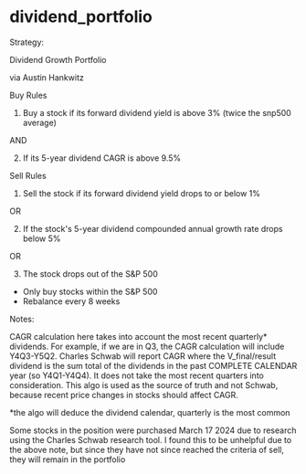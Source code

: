 # dividend_portfolio

Strategy: 


Dividend Growth Portfolio

via Austin Hankwitz

Buy Rules

1) Buy a stock if its forward dividend yield is above 3% (twice the snp500 average)

AND

2) If its 5-year dividend CAGR is above 9.5%



Sell Rules

1) Sell the stock if its forward dividend yield drops to or below 1%

OR

2) If the stock's 5-year dividend compounded annual growth rate drops below 5%

OR 

3) The stock drops out of the S&P 500

* Only buy stocks within the S&P 500
* Rebalance every 8 weeks

Notes:

CAGR calculation here takes into account the most recent quarterly* dividends. For example, if we are in Q3, the CAGR calculation will include Y4Q3-Y5Q2. Charles Schwab will report CAGR where the V_final/result dividend is the sum total of the dividends in the past COMPLETE CALENDAR year (so Y4Q1-Y4Q4). It does not take the most recent quarters into consideration. This algo is used as the source of truth and not Schwab, because recent price changes in stocks should affect CAGR.

*the algo will deduce the dividend calendar, quarterly is the most common

Some stocks in the position were purchased March 17 2024 due to research using the Charles Schwab research tool. I found this to be unhelpful due to the above note, but since they have not since reached the criteria of sell, they will remain in the portfolio